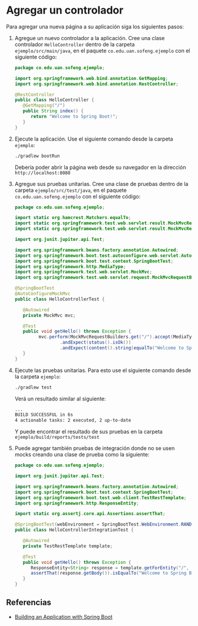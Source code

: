 # Agregar un controlador

Para agregar una nueva página a su aplicación siga los siguientes pasos:

1. Agregue un nuevo controlador a la aplicación. Cree una clase controlador `HelloController` dentro de la carpeta `ejemplo/src/main/java`, en el paquete `co.edu.uan.sofeng.ejemplo` con el siguiente código:

   ```java
   package co.edu.uan.sofeng.ejemplo;

   import org.springframework.web.bind.annotation.GetMapping; 
   import org.springframework.web.bind.annotation.RestController; 
   
   @RestController 
   public class HelloController {
      @GetMapping("/")
      public String index() {
         return "Welcome to Spring Boot!";
      }
   } 
   ```

2. Ejecute la aplicación. Use el siguiente comando desde la carpeta `ejemplo`:

   ```bash
   ./gradlew bootRun
   ```

   Debería poder abrir la página web desde su navegador en la dirección `http://localhost:8080`

3. Agregue sus pruebas unitarias. Cree una clase de pruebas dentro de la carpeta `ejemplo/src/test/java`, en el paquete `co.edu.uan.sofeng.ejemplo` con el siguiente código:

   ```java
   package co.edu.uan.sofeng.ejemplo;

   import static org.hamcrest.Matchers.equalTo;
   import static org.springframework.test.web.servlet.result.MockMvcResultMatchers.content;
   import static org.springframework.test.web.servlet.result.MockMvcResultMatchers.status;

   import org.junit.jupiter.api.Test;

   import org.springframework.beans.factory.annotation.Autowired;
   import org.springframework.boot.test.autoconfigure.web.servlet.AutoConfigureMockMvc;
   import org.springframework.boot.test.context.SpringBootTest;
   import org.springframework.http.MediaType;
   import org.springframework.test.web.servlet.MockMvc;
   import org.springframework.test.web.servlet.request.MockMvcRequestBuilders;

   @SpringBootTest
   @AutoConfigureMockMvc
   public class HelloControllerTest {

      @Autowired
      private MockMvc mvc;

      @Test
      public void getHello() throws Exception {
            mvc.perform(MockMvcRequestBuilders.get("/").accept(MediaType.APPLICATION_JSON))
                    .andExpect(status().isOk())
                    .andExpect(content().string(equalTo("Welcome to Spring Boot!")));
      }
   }
   ```

4. Ejecute las pruebas unitarias. Para esto use el siguiente comando desde la carpeta `ejemplo`:

   ```bash
   ./gradlew test
   ```

   Verá un resultado similar al siguiente:

   ```bash
   ...
   BUILD SUCCESSFUL in 6s
   4 actionable tasks: 2 executed, 2 up-to-date
   ```

   Y puede encontrar el resultado de sus pruebas en la carpeta `ejemplo/build/reports/tests/test`

5. Puede agregar también pruebas de integración donde no se usen mocks creando una clase de prueba como la siguiente:

   ```java
   package co.edu.uan.sofeng.ejemplo;

   import org.junit.jupiter.api.Test;

   import org.springframework.beans.factory.annotation.Autowired;
   import org.springframework.boot.test.context.SpringBootTest;
   import org.springframework.boot.test.web.client.TestRestTemplate;
   import org.springframework.http.ResponseEntity;

   import static org.assertj.core.api.Assertions.assertThat;

   @SpringBootTest(webEnvironment = SpringBootTest.WebEnvironment.RANDOM_PORT)
   public class HelloControllerIntegrationTest {

      @Autowired
      private TestRestTemplate template;

      @Test
      public void getHello() throws Exception {
         ResponseEntity<String> response = template.getForEntity("/", String.class);
         assertThat(response.getBody()).isEqualTo("Welcome to Spring Boot!");
      }
   }
   ```

## Referencias

- [Building an Application with Spring Boot](https://spring.io/guides/gs/spring-boot/)
